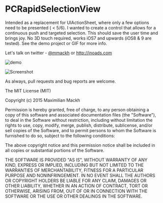 # PCRapidSelectionView

Intended as a replacement for UIActionSheet, where only a few options need to be presented ( < 5/6). I wanted to create a control that allows for a continuous push and targeted selection. This should save the user time and brings joy. No 3D touch required, works iOS7 and upwards (iOS8 & 9 are tested). See the demo project or GIF for more info.

Let's talk on twitter - [@mmackh](https://twitter.com/mmackh) or http://inoads.com

![demo](https://cloud.githubusercontent.com/assets/948693/10125036/7623b79c-6566-11e5-8b48-741ee7d30d09.gif)

![Screenshot](https://cloud.githubusercontent.com/assets/948693/10125035/64c443f4-6566-11e5-8add-53f6a8a6f28b.png)

As always, pull requests and bug reports are welcome.

The MIT License (MIT)

Copyright (c) 2015 Maximilian Mackh

Permission is hereby granted, free of charge, to any person obtaining a copy
of this software and associated documentation files (the "Software"), to deal
in the Software without restriction, including without limitation the rights
to use, copy, modify, merge, publish, distribute, sublicense, and/or sell
copies of the Software, and to permit persons to whom the Software is
furnished to do so, subject to the following conditions:

The above copyright notice and this permission notice shall be included in
all copies or substantial portions of the Software.

THE SOFTWARE IS PROVIDED "AS IS", WITHOUT WARRANTY OF ANY KIND, EXPRESS OR
IMPLIED, INCLUDING BUT NOT LIMITED TO THE WARRANTIES OF MERCHANTABILITY,
FITNESS FOR A PARTICULAR PURPOSE AND NONINFRINGEMENT. IN NO EVENT SHALL THE
AUTHORS OR COPYRIGHT HOLDERS BE LIABLE FOR ANY CLAIM, DAMAGES OR OTHER
LIABILITY, WHETHER IN AN ACTION OF CONTRACT, TORT OR OTHERWISE, ARISING FROM,
OUT OF OR IN CONNECTION WITH THE SOFTWARE OR THE USE OR OTHER DEALINGS IN
THE SOFTWARE.
